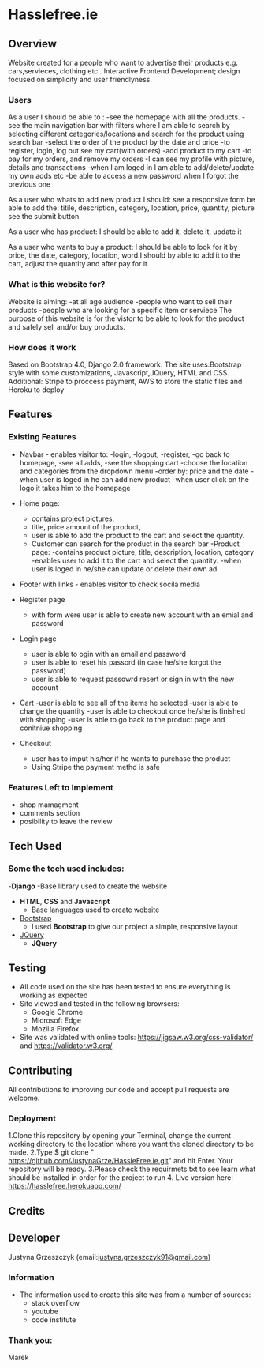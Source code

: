 # Hasslefree.ie
 
## Overview
Website created for a people who want to advertise their products e.g. cars,servieces, clothing etc .
Interactive Frontend Development; design focused on simplicity and user friendlyness. 

### Users
As a user I should be able to :
-see the homepage with all the products.
-see the main navigation bar with filters where I am able to search by selecting different categories/locations and search for the product using search bar
-select the order of the product by the date and price
-to register, login, log out see my cart(with orders) 
-add product to my cart
-to pay for my orders, and remove my orders
-I can see my profile with picture, details and transactions
-when I am loged in I am able to add/delete/update my own adds etc
-be able to access a new password when I forgot the previous one




As a user who whats to add new product I should:
see a responsive form
be able to add the: titile, description, category, location, price, quantity, picture
see the submit button

As a user who has product:
I should be able to add it, delete it, update it

As a user who wants to buy a product:
I should be able to look for it by price, the date, category, location, word.I should by able to add it to the cart, adjust the quantity and after pay for it 
 
### What is this website for?
Website is aiming:
-at all age audience
-people who want to sell their products
-people who are looking for a specific item or serviece 
The purpose of this website is for the vistor to be able to look for the product and safely sell and/or buy products. 

### How does it work
Based on Bootstrap 4.0, Django 2.0 framework.
The site uses:Bootstrap style with some customizations, Javascript,JQuery, HTML and CSS.
Additional: Stripe to proccess payment, AWS to store the static files and Heroku to deploy 


## Features
 
### Existing Features
- Navbar - enables visitor to: 
    -login,
    -logout,
    -register,
    -go back to homepage, 
    -see all adds, 
    -see the shopping cart
    -choose the location and categories from the dropdown menu
    -order by: price and the date 
    -when user is loged in he can add new product
    -when user click on the logo it takes him to the homepage
- Home page: 
    - contains project pictures, 
    - title, price amount of the product,
    - user is able to add the product to the cart and select the quantity.
    - Customer can search for the product in the search bar
-Product page: 
    -contains product picture, title, description, location, category
    -enables user to add it to the cart and select the quantity.
    -when user is loged in he/she can update or delete their own ad
- Footer with links - enables visitor to check socila media
- Register page
    - with form were user is able to create new account with an emial and password
- Login page
    - user is able to ogin with an email and password
    - user is able to reset his passord (in case he/she forgot the password)
    - user is able to request passowrd resert or sign in with the new account

- Cart
    -user is able to see all of the items he selected
    -user is able to change the quantity
    -user is able to checkout once he/she is finished with shopping
    -user is able to go back to the product page and conitniue shopping
- Checkout
    - user has to imput his/her if he wants to purchase the product
    - Using Stripe the payment methd is safe

### Features Left to Implement
- shop mamagment 
- comments section
- posibility to leave the review 

## Tech Used

### Some the tech used includes:
-**Django**
    -Base library used to create the website
- **HTML**, **CSS** and **Javascript** 
  - Base languages used to create website
- [Bootstrap](http://getbootstrap.com/)
    - I used **Bootstrap** to give our project a simple, responsive layout
- [JQuery](https://jquery.com)
    - **JQuery** 

## Testing
- All code used on the site has been tested to ensure everything is working as expected
- Site viewed and tested in the following browsers:
  - Google Chrome
  - Microsoft Edge
  - Mozilla Firefox
- Site was validated with online tools: https://jigsaw.w3.org/css-validator/ and https://validator.w3.org/


## Contributing
All contributions to improving our code and accept pull requests are welcome.
 
### Deployment
1.Clone this repository by opening your Terminal, change the current working directory to the location where you want the cloned directory to be made.
    2.Type $ git clone " https://github.com/JustynaGrze/HassleFree.ie.git" and hit Enter. Your repository will be ready.
3.Please check the requirmets.txt to see learn what should be installed in order for the project to run
4. Live version here: https://hasslefree.herokuapp.com/

## Credits

## Developer
Justyna Grzeszczyk (email:justyna.grzeszczyk91@gmail.com)


### Information
- The information used to create this site was from a number of sources:
    - stack overflow
    - youtube
    - code institute 

### Thank you: 
Marek 
   
